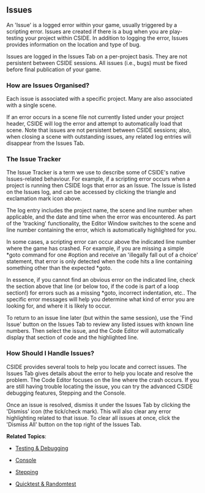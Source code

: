 ## Issues

An 'Issue' is a logged error within your game, usually triggered by a scripting error. Issues are created if there is a bug when you are play-testing your project within CSIDE. In addition to logging the error, Issues provides information on the location and type of bug.

Issues are logged in the Issues Tab on a per-project basis. They are not persistent between CSIDE sessions. All issues (i.e., bugs) must be fixed before final publication of your game. 


### How are Issues Organised?

Each issue is associated with a specific project. Many are also associated with a single scene.

If an error occurs in a scene file not currently listed under your project header, CSIDE will log the error and attempt to automatically load that scene. Note that issues are not persistent between CSIDE sessions; also, when closing a scene with outstanding issues, any related log entries will disappear from the Issues Tab.


### The Issue Tracker

The Issue Tracker is a term we use to describe some of CSIDE's native Issues-related behaviour. For example, if a scripting error occurs when a project is running then CSIDE logs that error as an Issue. The Issue is listed on the Issues log, and can be accessed by clicking the triangle and exclamation mark icon above.

The log entry includes the project name, the scene and line number when applicable, and the date and time when the error was encountered. As part of the 'tracking' functionality, the Editor Window switches to the scene and line number containing the error, which is automatically highlighted for you.

In some cases, a scripting error can occur above the indicated line number where the game has crashed. For example, if you are missing a simple *goto command for one #option and receive an 'illegally fall out of a choice' statement, that error is only detected when the code hits a line containing something other than the expected *goto.

In essence, if you cannot find an obvious error on the indicated line, check the section above that line (or below too, if the code is part of a loop section!) for errors such as a missing \*goto, incorrect indentation, etc.. The specific error messages will help you determine what kind of error you are looking for, and where it is likely to occur.

To return to an issue line later (but within the same session), use the 'Find Issue' button on the Issues Tab to review any listed issues with known line numbers. Then select the issue, and the Code Editor will automatically display that section of code and the highlighted line.

### How Should I Handle Issues?

CSIDE provides several tools to help you locate and correct issues. The Issues Tab gives details about the error to help you locate and resolve the problem. The Code Editor focuses on the line where the crash occurs. If you are still having trouble locating the issue, you can try the advanced CSIDE debugging features, Stepping and the Console.

Once an issue is resolved, dismiss it under the Issues Tab by clicking the 'Dismiss' icon (the tick/check mark). This will also clear any error highlighting related to that issue. To clear all issues at once, click the 'Dismiss All' button on the top right of the Issues Tab.


**Related Topics**:
- [Testing & Debugging](topics/testing-and-debugging.md "Testing & Debugging")

- [Console](topics/console.md "Console")

- [Stepping](topics/stepping.md "Stepping")

- [Quicktest & Randomtest](topics/quicktest-and-randomtest.md "Quicktest & Randomtest")